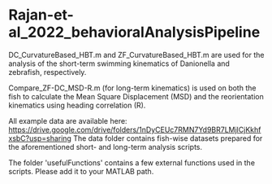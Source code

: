 # Rajan-et-al_2022_behavioralAnalysisPipeline

DC_CurvatureBased_HBT.m and ZF_CurvatureBased_HBT.m are used for the analysis of the short-term swimming kinematics of Danionella and zebrafish, respectively.

Compare_ZF-DC_MSD-R.m (for long-term kinematics) is used on both the fish to calculate the Mean Square Displacement (MSD) and the reorientation kinematics using heading correlation (R).

All example data are available here: https://drive.google.com/drive/folders/1nDyCEUc7RMN7Yd9BR7LMjlCjKkhfxsbC?usp=sharing
The data folder contains fish-wise datasets prepared for the aforementioned short- and long-term analysis scripts.

The folder 'usefulFunctions' contains a few external functions used in the scripts. Please add it to your MATLAB path.
